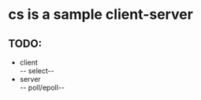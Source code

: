 # cs is a sample client-server    

## TODO:  
- client   
    -- select--  
- server   
    -- poll/epoll--  

